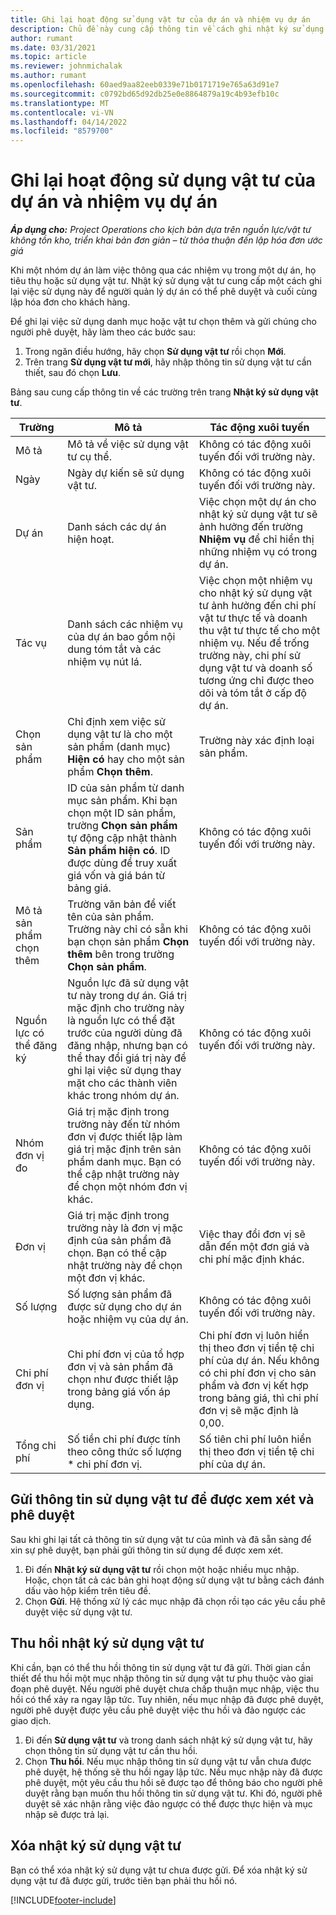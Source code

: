```yaml
---
title: Ghi lại hoạt động sử dụng vật tư của dự án và nhiệm vụ dự án
description: Chủ đề này cung cấp thông tin về cách ghi nhật ký sử dụng vật tư đối với dự án và nhiệm vụ của dự án.
author: rumant
ms.date: 03/31/2021
ms.topic: article
ms.reviewer: johnmichalak
ms.author: rumant
ms.openlocfilehash: 60aed9aa82eeb0339e71b0171719e765a63d91e7
ms.sourcegitcommit: c0792bd65d92db25e0e8864879a19c4b93efb10c
ms.translationtype: MT
ms.contentlocale: vi-VN
ms.lasthandoff: 04/14/2022
ms.locfileid: "8579700"
---
```

# <a name="record-material-usage-on-projects-and-project-tasks"></a>Ghi lại hoạt động sử dụng vật tư của dự án và nhiệm vụ dự án

_**Áp dụng cho:** Project Operations cho kịch bản dựa trên nguồn lực/vật tư không tồn kho, triển khai bản đơn giản – từ thỏa thuận đến lập hóa đơn ước giá_

Khi một nhóm dự án làm việc thông qua các nhiệm vụ trong một dự án, họ tiêu thụ hoặc sử dụng vật tư. Nhật ký sử dụng vật tư cung cấp một cách ghi lại việc sử dụng này để người quản lý dự án có thể phê duyệt và cuối cùng lập hóa đơn cho khách hàng. 

Để ghi lại việc sử dụng danh mục hoặc vật tư chọn thêm và gửi chúng cho người phê duyệt, hãy làm theo các bước sau: 

1. Trong ngăn điều hướng, hãy chọn **Sử dụng vật tư** rồi chọn **Mới**.
2. Trên trang **Sử dụng vật tư mới**, hãy nhập thông tin sử dụng vật tư cần thiết, sau đó chọn **Lưu**.

Bảng sau cung cấp thông tin về các trường trên trang **Nhật ký sử dụng vật tư**. 

| **Trường** | **Mô tả** | **Tác động xuôi tuyến** |
| --- | --- | --- |
| Mô tả | Mô tả về việc sử dụng vật tư cụ thể. | Không có tác động xuôi tuyến đối với trường này. |
| Ngày | Ngày dự kiến sẽ sử dụng vật tư. | Không có tác động xuôi tuyến đối với trường này. |
| Dự án | Danh sách các dự án hiện hoạt. | Việc chọn một dự án cho nhật ký sử dụng vật tư sẽ ảnh hưởng đến trường **Nhiệm vụ** để chỉ hiển thị những nhiệm vụ có trong dự án. |
| Tác vụ | Danh sách các nhiệm vụ của dự án bao gồm nội dung tóm tắt và các nhiệm vụ nút lá. | Việc chọn một nhiệm vụ cho nhật ký sử dụng vật tư ảnh hưởng đến chi phí vật tư thực tế và doanh thu vật tư thực tế cho một nhiệm vụ. Nếu để trống trường này, chi phí sử dụng vật tư và doanh số tương ứng chỉ được theo dõi và tóm tắt ở cấp độ dự án. |
| Chọn sản phẩm | Chỉ định xem việc sử dụng vật tư là cho một sản phẩm (danh mục) **Hiện có** hay cho một sản phẩm **Chọn thêm**. | Trường này xác định loại sản phẩm. |
| Sản phẩm | ID của sản phẩm từ danh mục sản phẩm. Khi bạn chọn một ID sản phẩm, trường **Chọn sản phẩm** tự động cập nhật thành **Sản phẩm hiện có**. ID được dùng để truy xuất giá vốn và giá bán từ bảng giá. | Không có tác động xuôi tuyến đối với trường này. |
| Mô tả sản phẩm chọn thêm | Trường văn bản để viết tên của sản phẩm. Trường này chỉ có sẵn khi bạn chọn sản phẩm **Chọn thêm** bên trong trường **Chọn sản phẩm**.| Không có tác động xuôi tuyến đối với trường này. |
| Nguồn lực có thể đăng ký| Nguồn lực đã sử dụng vật tư này trong dự án. Giá trị mặc định cho trường này là nguồn lực có thể đặt trước của người dùng đã đăng nhập, nhưng bạn có thể thay đổi giá trị này để ghi lại việc sử dụng thay mặt cho các thành viên khác trong nhóm dự án. | Không có tác động xuôi tuyến đối với trường này. |
| Nhóm đơn vị đo | Giá trị mặc định trong trường này đến từ nhóm đơn vị được thiết lập làm giá trị mặc định trên sản phẩm danh mục. Bạn có thể cập nhật trường này để chọn một nhóm đơn vị khác. | Không có tác động xuôi tuyến đối với trường này. |
| Đơn vị | Giá trị mặc định trong trường này là đơn vị mặc định của sản phẩm đã chọn. Bạn có thể cập nhật trường này để chọn một đơn vị khác. | Việc thay đổi đơn vị sẽ dẫn đến một đơn giá và chi phí mặc định khác. |
| Số lượng | Số lượng sản phẩm đã được sử dụng cho dự án hoặc nhiệm vụ của dự án. | Không có tác động xuôi tuyến đối với trường này. |
| Chi phí đơn vị | Chi phí đơn vị của tổ hợp đơn vị và sản phẩm đã chọn như được thiết lập trong bảng giá vốn áp dụng. | Chi phí đơn vị luôn hiển thị theo đơn vị tiền tệ chi phí của dự án. Nếu không có chi phí đơn vị cho sản phẩm và đơn vị kết hợp trong bảng giá, thì chi phí đơn vị sẽ mặc định là 0,00. |
| Tổng chi phí | Số tiền chi phí được tính theo công thức số lượng \* chi phí đơn vị.| Số tiên chi phí luôn hiển thị theo đơn vị tiền tệ chi phí của dự án. |


## <a name="submit-material-usage-for-review-and-approval"></a>Gửi thông tin sử dụng vật tư để được xem xét và phê duyệt 
Sau khi ghi lại tất cả thông tin sử dụng vật tư của mình và đã sẵn sàng để xin sự phê duyệt, bạn phải gửi thông tin sử dụng để được xem xét.

1. Đi đến **Nhật ký sử dụng vật tư** rồi chọn một hoặc nhiều mục nhập. Hoặc, chọn tất cả các bản ghi hoạt động sử dụng vật tư bằng cách đánh dấu vào hộp kiểm trên tiêu đề.
2. Chọn **Gửi**. Hệ thống xử lý các mục nhập đã chọn rồi tạo các yêu cầu phê duyệt việc sử dụng vật tư.

## <a name="recall-a-material-usage-log"></a>Thu hồi nhật ký sử dụng vật tư

Khi cần, bạn có thể thu hồi thông tin sử dụng vật tư đã gửi. Thời gian cần thiết để thu hồi một mục nhập thông tin sử dụng vật tư phụ thuộc vào giai đoạn phê duyệt.  Nếu người phê duyệt chưa chấp thuận mục nhập, việc thu hồi có thể xảy ra ngay lập tức. Tuy nhiên, nếu mục nhập đã được phê duyệt, người phê duyệt được yêu cầu phê duyệt việc thu hồi và đảo ngược các giao dịch.

1. Đi đến **Sử dụng vật tư** và trong danh sách nhật ký sử dụng vật tư, hãy chọn thông tin sử dụng vật tư cần thu hồi.
2. Chọn **Thu hồi**. Nếu mục nhập thông tin sử dụng vật tư vẫn chưa được phê duyệt, hệ thống sẽ thu hồi ngay lập tức. Nếu mục nhập này đã được phê duyệt, một yêu cầu thu hồi sẽ được tạo để thông báo cho người phê duyệt rằng bạn muốn thu hồi thông tin sử dụng vật tư. Khi đó, người phê duyệt sẽ xác nhận rằng việc đảo ngược có thể được thực hiện và mục nhập sẽ được trả lại.

## <a name="delete-a-material-usage-log"></a>Xóa nhật ký sử dụng vật tư

Bạn có thể xóa nhật ký sử dụng vật tư chưa được gửi. Để xóa nhật ký sử dụng vật tư đã được gửi, trước tiên bạn phải thu hồi nó.



[!INCLUDE[footer-include](../includes/footer-banner.md)]
